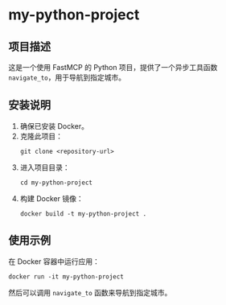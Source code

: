 # my-python-project

## 项目描述
这是一个使用 FastMCP 的 Python 项目，提供了一个异步工具函数 `navigate_to`，用于导航到指定城市。

## 安装说明
1. 确保已安装 Docker。
2. 克隆此项目：
   ```
   git clone <repository-url>
   ```
3. 进入项目目录：
   ```
   cd my-python-project
   ```
4. 构建 Docker 镜像：
   ```
   docker build -t my-python-project .
   ```

## 使用示例
在 Docker 容器中运行应用：
```
docker run -it my-python-project
```
然后可以调用 `navigate_to` 函数来导航到指定城市。
